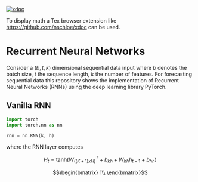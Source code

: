 [![xdoc](https://img.shields.io/badge/Rendered%20with-xdoc-f2eecb?style=flat-square)](https://chrome.google.com/webstore/detail/xdoc/anidddebgkllnnnnjfkmjcaallemhjee)

To display math a Tex browser extension like https://github.com/nschloe/xdoc can be used.



# Recurrent Neural Networks
Consider a $`(b, t, k)`$ dimensional sequential data input where $`b`$ denotes the batch size, $`t`$ the sequence length, $`k`$ the number of features. For forecasting sequential data this repository shows the implementation of Recurrent Neural Networks (RNNs) using the deep learning library PyTorch. 

## Vanilla RNN


```python
import torch
import torch.nn as nn

rnn = nn.RNN(k, h)

```
where the RNN layer computes
```math
H_t = \text{tanh} \left( W^T_{((K+1)xH)} + b_{kh} + W_{hh} h_{t-1} + b_{hh} \right)
```

```math
\begin{bmatrix}
1\\
\end{bmatrix}
```

